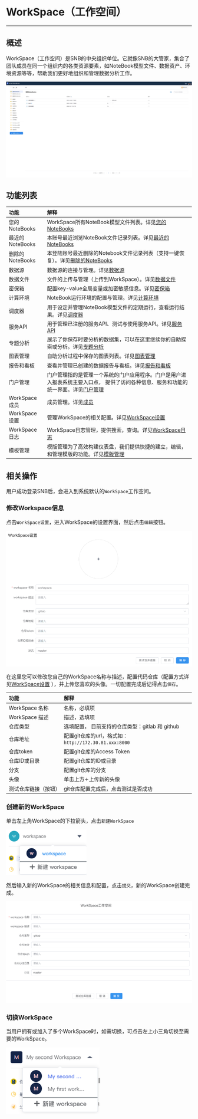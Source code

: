 # WorkSpace（工作空间）
---

## 概述
<!-- 是什么 -->

WorkSpace（工作空间）是SNB的中央组织单位。它就像SNB的大管家，集合了团队成员在同一个组织内的各类资源要素，如NoteBook模型文件、数据资产、环境资源等等，帮助我们更好地组织和管理数据分析工作。


<!-- ![图 1](../images/workspacenew.png)   -->

![图 1](/assets/productInfo/1719541185507.jpg)  


<!-- 功能概览 -->

## 功能列表
| 功能 | 解释 | 
| :-----| :---- | 
| 您的NoteBooks | WorkSpace所有NoteBook模型文件列表。详见<a href="/WorkSpace/NotebookTable.md" title="您的NoteBooks">您的NoteBooks</a> | 
| 最近的NoteBooks | 本账号最近浏览NoteBook文件记录列表。详见<a href="/WorkSpace/RecentVisits.md" title="最近的NoteBooks">最近的NoteBooks</a> | 
| 删除的NoteBooks | 本登陆账号最近删除的Notebook文件记录列表（支持一键恢复）。详见<a href="/WorkSpace/RecentDel.md" title="删除的NoteBooks">删除的NoteBooks</a> | 
| 数据源 | 数据源的连接与管理。详见<a href="./DataSource.md" title="数据源">数据源</a> | 
| 数据文件 | 文件的上传与管理（上传到WorkSpace）。详见<a href="./Files.md" title="数据文件">数据文件</a> | 
| 密保箱 | 配置key-value全局变量或加密敏感信息。详见<a href="./Encryption.md" title="密保箱">密保箱</a> | 
| 计算环境 | NoteBook运行环境的配置与管理。详见<a href="./Environment.md" title="计算环境">计算环境</a> | 
| 调度器 | 用于设定并管理NoteBook模型文件的定期运行，查看运行结果。详见<a href="./Schedule.md" title="调度器">调度器</a> | 
| 服务API | 用于管理已注册的服务API、测试与使用服务API。详见<a href="./FassService.md" title="服务API">服务API</a> | 
| 专题分析 | 展示了你保存时要分析的数据集，可以在这里继续你的自助探索或分析。详见<a href="/WorkSpace/Subject.md" title="专题分析">专题分析</a> | 
| 图表管理 | 自助分析过程中保存的图表列表。详见<a href="/WorkSpace/ChartLib.md" title="图表管理">图表管理</a> | 
| 报告和看板 | 查看并管理已创建的数据报告与看板。详见<a href="./Dashboard.md" title="报告和看板">报告和看板</a> | 
| 门户管理 | 门户管理指的是管理一个系统的门户应用程序。门户是用户进入报表系统主要入口点， 提供了访问各种信息、服务和功能的统一界面。详见<a href="/WorkSpace/PortalTion.md" title="门户管理">门户管理</a> | 
| WorkSpace成员 | 成员管理。详见<a href="./Groups.md" title="成员">成员</a> | 
| WorkSpace设置 | 管理WorkSpace的相关配置。详见<a href="./Settings.md" title="设置">WorkSpace设置</a> | 
| WorkSpace日志 | WorkSpace日志管理，提供搜索，查询。详见<a href="/WorkSpace/Logging.md" title="设置">WorkSpace日志</a> | 
| 模板管理 | 模版管理为了高效构建仪表盘，我们提供快捷的建立，编辑，和管理模版的功能。详见<a href="/WorkSpace/DashboardTemplates.md" title="模版管理">模版管理</a> | 

<!-- 操作类型 -->

## 相关操作

用户成功登录SNB后，会进入到系统默认的`WorkSpace`工作空间。

###  修改Workspace信息

点击`WorkSpace设置`，进入WorkSpace的设置界面，然后点击`编辑`按钮。


<!-- ![图 1](../images/edit_workspce.png)   -->
![图 2](../images/f959b281c870e85ee4160eff66b038ebbf58625ac55aa20dc96b230ea3c6097f.png)  

在这里您可以修改您自己的WorkSpace名称与描述，配置代码仓库（配置方式详见<a href="./Settings.md/#git" title="Workspace设置">WorkSpace设置</a> ），并上传您喜欢的头像。一切配置完成后记得点击`保存`。

| 功能 | 解释 | 
| :-----| :---- | 
| WorkSpace 名称 | 名称，必填项 | 
| WorkSpace 描述 | 描述，选填项 | 
| 仓库类型 | 选填配置， 目前支持的仓库类型：gitlab 和 github| 
| 仓库地址 | 配置git仓库的url，格式如：`http://172.30.81.xxx:8000`| 
| 仓库token | 配置git仓库的Access Token | 
| 仓库ID或目录 | 配置git仓库的ID或目录 | 
| 分支 | 配置git仓库的分支 | 
| 头像 | 单击上方`＋`上传新的头像 | 
| 测试仓库链接（按钮） | git仓库配置完成后，点击测试是否成功 |

### 创建新的WorkSpace

单击左上角WorkSpace的下拉箭头，点击`新建WorkSpace`

<!-- ![图 30](../images/ebe4eaf923218346d5e34fa8aa77c9300b583c915900af3551e9352adbd31c4f.png)   -->

![图 3](../images/925a98830bf28a3d1a97e65e0004f9a271a2539019f46af5da96c1b1f06cdd08.png)  


然后输入新的WorkSpace的相关信息和配置，点击`提交`，新的WorkSpace创建完成。

![图 4](../images/newws.png)  

### 切换WorkSpace

当用户拥有或加入了多个WorkSpace时，如需切换，可点击左上小三角切换至需要的WorkSpace。

![图 32](../images/80283774bbf123ed04218037a88244366d13bf6376f50a91011a1dd7e83f323e.png)  
